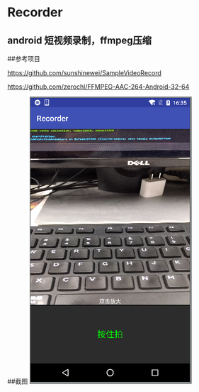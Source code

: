 # Recorder
android 短视频录制，ffmpeg压缩
------
##参考项目

https://github.com/sunshinewei/SampleVideoRecord

https://github.com/zerochl/FFMPEG-AAC-264-Android-32-64

##截图
![](https://github.com/DuShuYuan/Recorder/blob/master/screenshot/screen.png)
